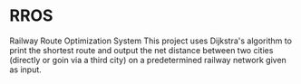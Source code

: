# RROS
Railway Route Optimization System
This project uses Dijkstra's algorithm to print the shortest route and output the net distance between two cities (directly or goin via a third city) on a predetermined railway network given as input. 
